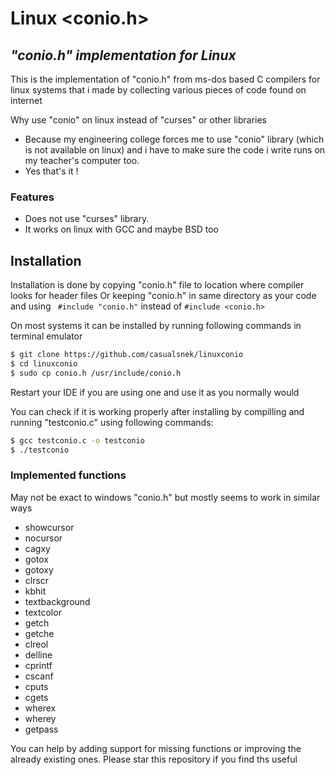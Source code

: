# Linux <conio.h>
## _"conio.h" implementation for Linux_

This is the implementation of "conio.h" from ms-dos based C compilers for linux systems that i made by collecting various pieces of code found on internet

Why use "conio" on linux instead of "curses" or other libraries
- Because my engineering college forces me to use "conio" library (which is not available on linux) and i have to make sure the code i write runs on my teacher's computer too.
- Yes that's it !

### Features

- Does not use "curses" library.
- It works on linux with GCC and maybe BSD too


## Installation

Installation is done by copying "conio.h" file to location where compiler looks for header files Or keeping "conio.h" in same directory as your code and using ``` #include "conio.h"``` instead of ```#include <conio.h> ```

On most systems it can be installed by running following commands in terminal emulator

```sh
$ git clone https://github.com/casualsnek/linuxconio
$ cd linuxconio
$ sudo cp conio.h /usr/include/conio.h
```
Restart your IDE if you are using one and use it as you normally would

You can check if it is working properly after installing by compilling and running "testconio.c" using following commands:
```sh
$ gcc testconio.c -o testconio
$ ./testconio
```

### Implemented functions
May not be exact to windows "conio.h" but mostly seems to work in similar ways
- showcursor
- nocursor
- cagxy
- gotox
- gotoxy
- clrscr
- kbhit
- textbackground
- textcolor
- getch
- getche
- clreol
- delline
- cprintf
- cscanf
- cputs
- cgets
- wherex
- wherey
- getpass

You can help by adding support for missing functions or improving the already existing ones.
Please star this repository if you find ths useful
